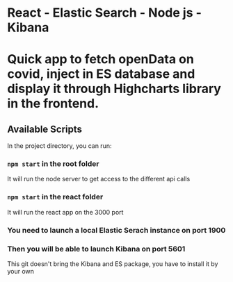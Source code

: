 # React - Elastic Search - Node js - Kibana

# Quick app to fetch openData on covid, inject in ES database and display it through Highcharts library in the frontend.

## Available Scripts

In the project directory, you can run:

### `npm start` in the root folder

It will run the node server to get access to the different api calls

### `npm start` in the react folder

It will run the react app on the 3000 port

### You need to launch a local Elastic Serach instance on port 1900

### Then you will be able to launch Kibana on port 5601

This git doesn't bring the Kibana and ES package, you have to install it by your own
